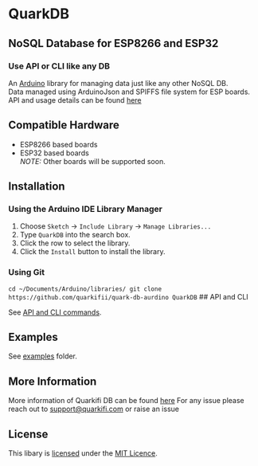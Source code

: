 


# QuarkDB
## NoSQL Database for ESP8266 and ESP32
### Use API or CLI like any DB
An [Arduino](https://arduino.cc/) library for managing data just like any other NoSQL DB.     
Data managed using ArduinoJson and SPIFFS file system for ESP boards.    
API and usage details can be found [here](/API.md)


## Compatible Hardware

* ESP8266 based boards
* ESP32 based boards    
  *NOTE:* Other boards will be supported soon.

## Installation

### Using the Arduino IDE Library Manager

1. Choose `Sketch` -> `Include Library` -> `Manage Libraries...`
2. Type `QuarkDB` into the search box.
3. Click the row to select the library.
4. Click the `Install` button to install the library.

### Using Git
``` cd ~/Documents/Arduino/libraries/ git clone https://github.com/quarkifii/quark-db-aurdino QuarkDB ``` ## API and CLI

See [API and CLI commands](/API.md).

## Examples

See [examples](examples) folder.

## More Information

More information of Quarkifi DB can be found [here](https://qstream.quarkifi.com/quarkdb/)
For any issue please reach out to support@quarkifi.com or raise an issue


## License

This libary is [licensed](LICENSE) under the [MIT Licence](https://en.wikipedia.org/wiki/MIT_License).